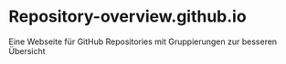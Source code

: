 # Repository-overview.github.io
Eine Webseite für GitHub Repositories mit Gruppierungen zur besseren Übersicht 
